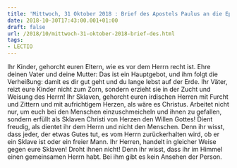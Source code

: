 ```yaml
---
title: 'Mittwoch, 31 Oktober 2018 : Brief des Apostels Paulus an die Epheser 6,1-9.'
date: 2018-10-30T17:43:00.001+01:00
draft: false
url: /2018/10/mittwoch-31-oktober-2018-brief-des.html
tags: 
- LECTIO
---
```


Ihr Kinder, gehorcht euren Eltern, wie es vor dem Herrn recht ist. Ehre deinen Vater und deine Mutter: Das ist ein Hauptgebot, und ihm folgt die Verheißung: damit es dir gut geht und du lange lebst auf der Erde. Ihr Väter, reizt eure Kinder nicht zum Zorn, sondern erzieht sie in der Zucht und Weisung des Herrn! Ihr Sklaven, gehorcht euren irdischen Herren mit Furcht und Zittern und mit aufrichtigem Herzen, als wäre es Christus. Arbeitet nicht nur, um euch bei den Menschen einzuschmeicheln und ihnen zu gefallen, sondern erfüllt als Sklaven Christi von Herzen den Willen Gottes! Dient freudig, als dientet ihr dem Herrn und nicht den Menschen. Denn ihr wisst, dass jeder, der etwas Gutes tut, es vom Herrn zurückerhalten wird, ob er ein Sklave ist oder ein freier Mann. Ihr Herren, handelt in gleicher Weise gegen eure Sklaven! Droht ihnen nicht! Denn ihr wisst, dass ihr im Himmel einen gemeinsamen Herrn habt. Bei ihm gibt es kein Ansehen der Person.